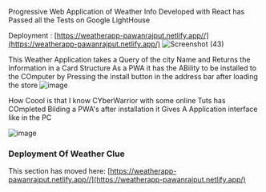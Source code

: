 Progressive Web Application of Weather Info Developed with React has Passed all the Tests on Google LightHouse 

Deployment : [https://weatherapp-pawanrajput.netlify.app//](https://weatherapp-pawanrajput.netlify.app/)
![Screenshot (43)](https://user-images.githubusercontent.com/110086934/236208559-e6871584-48c7-432b-9bd4-c2626296ec1a.png)

This Weather Application takes a Query of the city Name and Returns the Information in a Card Structure
As a PWA it has the ABility to be  installed to the COmputer by Pressing the install button in the address bar after loading the store
![image](https://user-images.githubusercontent.com/110086934/236211290-afd16e23-c2f0-47ef-a53d-6f0ac3e85a04.png)

How Coool is that I know CYberWarrior with some online Tuts has COmpleted Bilding a  PWA's after installation it Gives A Application interface like in the PC

![image](https://user-images.githubusercontent.com/110086934/236209061-570b62f7-5faa-4fca-91a0-6cac63545316.png)

### Deployment Of Weather Clue

This section has moved here:  [https://weatherapp-pawanrajput.netlify.app//](https://weatherapp-pawanrajput.netlify.app/)
